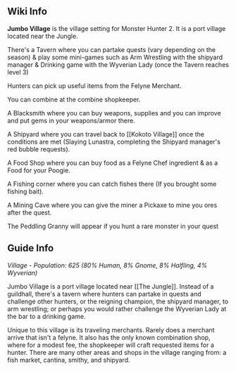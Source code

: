 ## Wiki Info
**Jumbo Village** is the village setting for Monster Hunter 2. It is a port village located near the Jungle.

There's a Tavern where you can partake quests (vary depending on the season) & play some mini-games such as Arm Wrestling with the shipyard manager & Drinking game with the Wyverian Lady (once the Tavern reaches level 3)

Hunters can pick up useful items from the Felyne Merchant.

You can combine at the combine shopkeeper.

A Blacksmith where you can buy weapons, supplies and you can improve and put gems in your weapons/armor there.

A Shipyard where you can travel back to [[Kokoto Village]] once the conditions are met (Slaying Lunastra, completing the Shipyard manager's red bubble requests).

A Food Shop where you can buy food as a Felyne Chef ingredient & as a Food for your Poogie.

A Fishing corner where you can catch fishes there (If you brought some fishing bait).

A Mining Cave where you can give the miner a Pickaxe to mine you ores after the quest.

The Peddling Granny will appear if you hunt a rare monster in your quest

## Guide Info
*Village - Population: 625
(80% Human, 8% Gnome, 8% Halfling, 4% Wyverian)*

Jumbo Village is a port village located near [[The Jungle]]. Instead of a guildhall, there's a tavern where hunters can partake in quests and challenge other hunters, or the reigning champion, the shipyard manager, to arm wrestling; or perhaps you would rather challenge the Wyverian Lady at the bar to a drinking game.

Unique to this village is its traveling merchants. Rarely does a merchant arrive that isn't a felyne. It also has the only known combination shop, where for a modest fee, the shopkeeper will craft requested items for a hunter. There are many other areas and shops in the village ranging from: a fish market, cantina, smithy, and shipyard.

